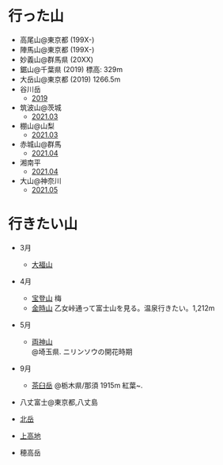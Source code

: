 
# 行った山
* 高尾山@東京都 (199X-)
* 陣馬山@東京都 (199X-)
* 妙義山@群馬県 (20XX)
* 鋸山@千葉県 (2019)
  標高: 329m
* 大岳山@東京都 (2019)
  1266.5m
* 谷川岳
  * [2019](https://yamap.com/activities/4920272)
* 筑波山@茨城
  * [2021.03](https://yamap.com/activities/10297003)
* 棚山@山梨
  * [2021.03](https://yamap.com/activities/10396874)
* 赤城山@群馬
  * [2021.04](https://yamap.com/activities/10630540)
* 湘南平
  * [2021.04](https://yamap.com/activities/10912208)
* 大山@神奈川
  * [2021.05](https://yamap.com/activities/11357810)
# 行きたい山

* 3月
  * [大福山](https://maruchiba.jp/sys/data/index/page/id/3421)
* 4月
  * [宝登山](http://hodosan-ropeway.co.jp/tourism/)
    梅
  * [金時山](http://www.japanesealps.net/others/kintokiyama/)
    乙女峠通って富士山を見る。温泉行きたい。1,212m
* 5月
  * [両神山](http://www.japanesealps.net/others/ryougami/index.html)  
    @埼玉県. ニリンソウの開花時期

* 9月
  * [茶臼岳](https://www.tochigiji.or.jp/spot/2867/) @栃木県/那須
  1915m 紅葉~.
* 八丈富士@東京都,八丈島
* [北岳](https://www.city.minami-alps.yamanashi.jp/docs/kitadake.html)
* [上高地](https://www.kamikochi.or.jp/)
* 穂高岳